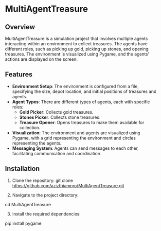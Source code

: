 # MultiAgentTreasure

## Overview
MultiAgentTreasure is a simulation project that involves multiple agents interacting within an environment to collect treasures. The agents have different roles, such as picking up gold, picking up stones, and opening treasures. The environment is visualized using Pygame, and the agents' actions are displayed on the screen.

## Features
- **Environment Setup**: The environment is configured from a file, specifying the size, depot location, and initial positions of treasures and agents.
- **Agent Types**: There are different types of agents, each with specific roles:
  - **Gold Picker**: Collects gold treasures.
  - **Stones Picker**: Collects stone treasures.
  - **Treasure Opener**: Opens treasures to make them available for collection.
- **Visualization**: The environment and agents are visualized using Pygame, with a grid representing the environment and circles representing the agents.
- **Messaging System**: Agents can send messages to each other, facilitating communication and coordination.

## Installation
1. Clone the repository:
    git clone https://github.com/azizthiampro/MultiAgentTreasure.git

2. Navigate to the project directory:
 
  cd MultiAgentTreasure


3. Install the required dependencies:
  
  pip install pygame



